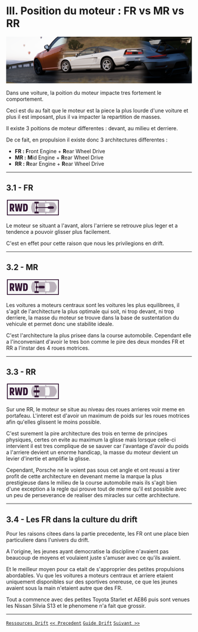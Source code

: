 # III. Position du moteur : FR vs MR vs RR

![](https://raw.githubusercontent.com/Plunne/Forza/refs/heads/main/Guide/pics/3_PositionMoteur/moteurs_banner.png)

Dans une voiture, la poition du moteur impacte tres fortement le comportement.

Ceci est du au fait que le moteur est la piece la plus lourde d'une voiture et plus il est imposant, plus il va impacter la repartition de masses.

Il existe 3 poitions de moteur differentes : devant, au milieu et derriere.

De ce fait, en propulsion il existe donc 3 architectures differentes :
- **FR :** **F**ront Engine + **R**ear Wheel Drive
- **MR :** **M**id Engine + **R**ear Wheel Drive
- **RR :** **R**ear Engine + **R**ear Wheel Drive

-----

## 3.1 - FR

![](https://raw.githubusercontent.com/Plunne/Forza/refs/heads/main/Guide/pics/3_PositionMoteur/FR_Padding.png)

Le moteur se situant a l'avant, alors l'arriere se retrouve plus leger et a tendence a pouvoir glisser plus facilement.

C'est en effet pour cette raison que nous les privilegions en drift.

-----

## 3.2 - MR

![](https://raw.githubusercontent.com/Plunne/Forza/refs/heads/main/Guide/pics/3_PositionMoteur/MR_Padding.png)

Les voitures a moteurs centraux sont les voitures les plus equilibrees, il s'agit de l'architecture la plus optimale qui soit, ni trop devant, ni trop derriere, la masse du moteur se trouve dans la base de sustentation du vehicule et permet donc une stabilite ideale.

C'est l'architecture la plus prisee dans la course automobile. Cependant elle a l'inconveniant d'avoir le tres bon comme le pire des deux mondes FR et RR a l'instar des 4 roues motrices.

-----

## 3.3 - RR

![](https://raw.githubusercontent.com/Plunne/Forza/refs/heads/main/Guide/pics/3_PositionMoteur/RR_Padding.png)

Sur une RR, le moteur se situe au niveau des roues arrieres voir meme en portafeau. L'interet est d'avoir un maximum de poids sur les roues motrices afin qu'elles glissent le moins possible.

C'est surement la pire architecture des trois en terme de principes physiques, certes on evite au maximum la glisse mais lorsque celle-ci intervient il est tres complique de se sauver car l'avantage d'avoir du poids a l'arriere devient un enorme handicap, la masse du moteur devient un levier d'inertie et amplifie la glisse.

Cependant, Porsche ne le voient pas sous cet angle et ont reussi a tirer profit de cette architecture en devenant meme la marque la plus prestigieuse dans le milieu de la course automobile mais ils s'agit bien d'une exception a la regle qui prouve tout de meme qu'il est possible avec un peu de perseverance de realiser des miracles sur cette architecture.

-----

## 3.4 - Les FR dans la culture du drift

Pour les raisons citees dans la partie precedente, les FR ont une place bien particuliere dans l'univers du drift.

A l'origine, les jeunes ayant democratise la discipline n'avaient pas beaucoup de moyens et voulaient juste s'amuser avec ce qu'ils avaient.

Et le meilleur moyen pour ca etait de s'approprier des petites propulsions abordables. Vu que les voitures a moteurs centraux et arriere etaient uniquement disponibles sur des sportives onereuse, ce que les jeunes avaient sous la main n'etaient autre que des FR.

Tout a commence avec des petites Toyota Starlet et AE86 puis sont venues les Nissan Silvia S13 et le phenomene n'a fait que grossir.

-----

[`Ressources Drift`](https://github.com/Plunne/Forza/blob/main/README.md)
[`<< Precedent`](https://github.com/Plunne/Forza/blob/main/Guide/Guide2.md#ii-types-de-transmissions)
[`Guide Drift`](https://github.com/Plunne/Forza/tree/main/Guide#guide-du-drift-forza-horizon)
[`Suivant >>`](https://github.com/Plunne/Forza/blob/main/Guide/Guide4.md#iv-choisir-sa-voiture)